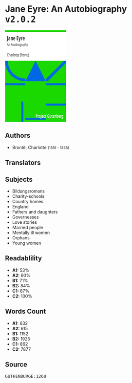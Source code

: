 # Jane Eyre: An Autobiography <kbd>v2.0.2</kbd>

![](./cover.medium.jpg "")

## Authors


 - Brontë, Charlotte <small>(1816 - 1855)</small>

## Translators



## Subjects


 - Bildungsromans
 - Charity-schools
 - Country homes
 - England
 - Fathers and daughters
 - Governesses
 - Love stories
 - Married people
 - Mentally ill women
 - Orphans
 - Young women

## Readablility


 - **A1:** 53%
 - **A2:** 60%
 - **B1:** 71%
 - **B2:** 84%
 - **C1:** 87%
 - **C2:** 100%

## Words Count


 - **A1:** 632
 - **A2:** 615
 - **B1:** 1152
 - **B2:** 1925
 - **C1:** 862
 - **C2:** 7877

## Source


<kbd>GUTHENBURGE:1260</kbd>
